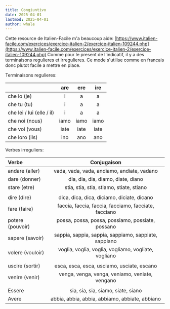 ```yaml
---
title: Congiuntivo
date: 2025-04-01
lastmod: 2025-04-01
author: whale
---
```

Cette resource de Italien-Facile m'a beaucoup aide:
[https://www.italien-facile.com/exercices/exercice-italien-2/exercice-italien-109244.php](https://www.italien-facile.com/exercices/exercice-italien-2/exercice-italien-109244.php)
Comme pour le present de l'indicatif, il y a des terminaisons regulieres et irregulieres. Ce mode s'utilise comme en francais donc plutot facile a mettre en place.

Terminaisons regulieres:

|                           | are  | ere  | ire  |
| :------------------------ | :--: | :--: | :--: |
| che io (je)               |  i   |  a   |  a   |
| che tu (tu)               |  i   |  a   |  a   |
| che lei / lui (elle / il) |  i   |  a   |  a   |
| che noi (nous)            | iamo | iamo | iamo |
| che voi (vous)            | iate | iate | iate |
| che loro (ils)            | ino  | ano  | ano  |

Verbes irreguliers:

| Verbe            |                     Conjugaison                      |
| :--------------- | :--------------------------------------------------: |
| andare (aller)   |      vada, vada, vada, andiamo, andiate, vadano      |
| dare (donner)    |          dia, dia, dia, diamo, diate, diano          |
| stare (etre)     |       stia, stia, stia, stiamo, stiate, stiano       |
|                  |                                                      |
| dire (dire)      |      dica, dica, dica, diciamo, diciate, dicano      |
| fare (faire)     | faccia, faccia, faccia, facciamo, facciate, facciano |
| potere (pouvoir) |   possa, possa, possa, possiamo, possiate, possano   |
| sapere (savoir)  | sappia, sappia, sappia, sappiamo, sappiate, sappiano |
| volere (vouloir) | voglia, voglia, voglia, vogliamo, vogliate, vogliano |
|                  |                                                      |
| uscire (sortir)  |      esca, esca, esca, usciamo, usciate, escano      |
| venire (venir)   |    venga, venga, venga, veniamo, veniate, vengano    |
|                  |                                                      |
| Essere           |          sia, sia, sia, siamo, siate, siano          |
| Avere            |    abbia, abbia, abbia, abbiamo, abbiate, abbiano    |
